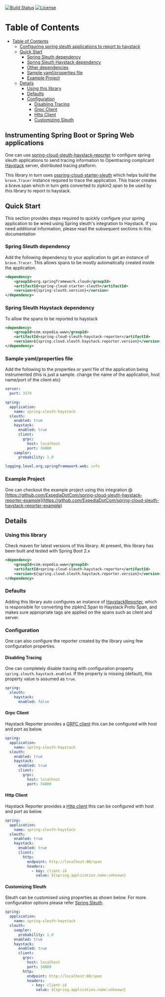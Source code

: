 [![Build Status](https://travis-ci.org/ExpediaDotCom/spring-cloud-sleuth-haystack-reporter.svg?branch=master)](https://travis-ci.org/ExpediaDotCom/spring-cloud-sleuth-haystack-reporter)
[![License](https://img.shields.io/badge/license-Apache%20License%202.0-blue.svg)](https://github.com/ExpediaDotCom/haystack/blob/master/LICENSE)

Table of Contents
=================

* [Table of Contents](#table-of-contents)
   * [Configuring spring sleuth applications to report to haystack](#configuring-spring-sleuth-applications-to-report-to-haystack)
   * [Quick Start](#quick-start)
      * [Spring Sleuth dependency](#spring-sleuth-dependency)
      * [Spring Sleuth Haystack dependency](#spring-sleuth-haystack-dependency)
      * [Other dependencies](#other-dependencies)
      * [Sample yaml/properties file](#sample-yamlproperties-file)
      * [Example Project](#example-project)
   * [Details](#details)
      * [Using this library](#using-this-library)
      * [Defaults](#defaults)
      * [Configuration](#configuration)
         * [Disabling Tracing](#disabling-tracing)
         * [Grpc Client](#grpc-client)
         * [Http Client](#http-client)
         * [Customizing Sleuth](#customizing-sleuth)


## Instrumenting Spring Boot or Spring Web applications

One can use [spring-cloud-sleuth-haystack-reporter](spring-cloud-sleuth-haystack-reporter) to configure spring sleuth applications to send tracing information to Opentracing complicant [Haystack](https://expediadotcom.github.io/haystack/) server, distributed tracing platform. 

This library in turn uses [ospring-cloud-starter-sleuth](spring-cloud-starter-sleuth) which helps build the 
`brave.Tracer` instance required to trace the application. This tracer creates a brave.span which in turn gets converted to zipkin2.span to be used by this library to report to haystack.

## Quick Start

This section provides steps required to quickly configure your spring application to be wired using Spring sleuth's integration to Haystack. If you need additional information, please read the subsequent sections in this documentation

### Spring Sleuth dependency

Add the following dependency to your application to get an instance of `brave.Tracer`. This allows spans to be mostly automatically created inside the application.

```xml
<dependency>
    <groupId>org.springframework.cloud</groupId>
    <artifactId>spring-cloud-starter-sleuth</artifactId>
    <version>${spring-sleuth.version}</version>
</dependency>
```

### Spring Sleuth Haystack dependency

To allow the spans to be reported to haystack

```xml
<dependency>
    <groupId>com.expedia.www</groupId>
    <artifactId>spring-cloud-sleuth-haystack-reporter</artifactId>
    <version>${spring.cloud.sleuth.haystack.reporter.version}</version>
</dependency>
```

### Sample yaml/properties file

Add the following to the properties or yaml file of the application being instrumented  (this is just a sample. change the name of the application, host name/port of the client etc)

```yaml
server:
  port: 3379

spring:
  application:
    name: spring-sleuth-haystack
  sleuth:
    enabled: true
    haystack:
      enabled: true
      client:
        grpc:
          host: localhost
          port: 34000
    sampler:
      probability: 1.0

logging.level.org.springframework.web: info
```

### Example Project

One can checkout the example project using this integration @ [https://github.com/ExpediaDotCom/spring-cloud-sleuth-haystack-reporter-example](https://github.com/ExpediaDotCom/spring-cloud-sleuth-haystack-reporter-example) 

## Details

### Using this library

Check maven for latest versions of this library. At present, this library has been built and tested with Spring Boot 2.x

```xml
<dependency>
    <groupId>com.expedia.www</groupId>
    <artifactId>spring-cloud-sleuth-haystack-reporter</artifactId>
    <version>${spring.cloud.sleuth.haystack.reporter.version}</version>
</dependency>
```

### Defaults

Adding this library auto configures an instance of [HaystackReporter](https://github.com/ExpediaDotCom/spring-cloud-sleuth-haystack-reporter), which is responsible for converting the zipkin2.Span to Haystack Proto Span,
and makes sure appropriate tags are applied on the spans such as client and server.

### Configuration

One can also configure the reporter created by the library using few configuration properties.

#### Disabling Tracing

One can completely disable tracing with configuration property `spring.sleuth.haystack.enabled`. If the property is missing (default), this property value is assumed as `true`.

```yaml
spring:
  sleuth:
    haystack:
      enabled: false
```

#### Grpc Client

Haystack Reporter provides a [GRPC client](https://github.com/ExpediaDotCom/haystack-agent) this can be configured with host and port as below. 

```yaml
spring:
  application:
    name: spring-sleuth-haystack
  sleuth: 
    enabled: true
    haystack:
      enabled: true
      client:
        grpc:
          host: localhost
          port: 34000
```

#### Http Client

Haystack Reporter provides a [Http client](https://github.com/ExpediaDotCom/haystack-client-java) this can be configured with host and port as below. 

```yaml
spring:
  application:
    name: spring-sleuth-haystack
  sleuth: 
    enabled: true
    haystack:
      enabled: true
      client:
        http:
          endpoint: http://localhost:80/span
          headers: 
            - key: client-id
              value: ${spring.application.name:unknown}          
```


#### Customizing Sleuth

Sleuth can be customised using properties as shown below. For more configuration options please refer [Spring Sleuth](https://github.com/spring-cloud/spring-cloud-sleuth).

```yaml
spring:
  application:
    name: spring-sleuth-haystack
  sleuth:
    sampler:
      probability: 1.0
    enabled: true
    haystack:
      enabled: true
      client:
        grpc:
          host: localhost
          port: 34000
        http:
          endpoint: http://localhost:80/span
          headers: 
            - key: client-id
              value: ${spring.application.name:unknown}             
```

